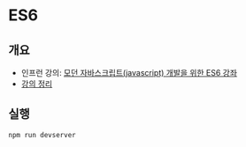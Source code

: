 # ES6
## 개요
- 인프런 강의: [모던 자바스크립트(javascript) 개발을 위한 ES6 강좌](https://www.inflearn.com/course/es6-%EA%B0%95%EC%A2%8C-%EC%9E%90%EB%B0%94%EC%8A%A4%ED%81%AC%EB%A6%BD%ED%8A%B8/)
- [강의 정리](./note/README.md)

## 실행
```npm run devserver```